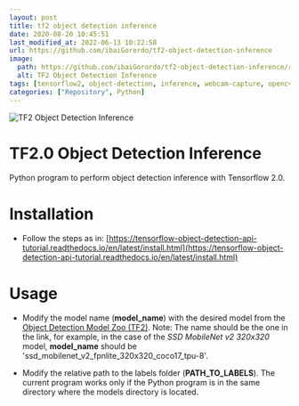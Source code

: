 ```yaml
---
layout: post
title: tf2 object detection inference
date: 2020-08-20 10:45:51 
last_modified_at: 2022-06-13 10:22:58 
url: https://github.com/ibaiGorordo/tf2-object-detection-inference
image:
  path: https://github.com/ibaiGorordo/tf2-object-detection-inference/raw/master/doc/img/Inference%20Output%20Example.gif
  alt: TF2 Object Detection Inference
tags: [tensorflow2, object-detection, inference, webcam-capture, opencv, deep-learning, tensorflow]
categories: ["Repository", Python]
---
```

![TF2 Object Detection Inference](https://github.com/ibaiGorordo/tf2-object-detection-inference/raw/master/doc/img/Inference%20Output%20Example.gif)

# TF2.0 Object Detection Inference
Python program to perform object detection inference with Tensorflow 2.0.

# Installation
* Follow the steps as in: [https://tensorflow-object-detection-api-tutorial.readthedocs.io/en/latest/install.html](https://tensorflow-object-detection-api-tutorial.readthedocs.io/en/latest/install.html)

# Usage
* Modify the model name (**model_name**) with the desired model from the [Object Detection Model Zoo (TF2)](https://github.com/tensorflow/models/blob/master/research/object_detection/g3doc/tf2_detection_zoo.md). Note: The name should be the one in the link, for example, in the case of the *SSD MobileNet v2 320x320* model, **model_name** should be 'ssd_mobilenet_v2_fpnlite_320x320_coco17_tpu-8'.

* Modify the relative path to the labels folder (**PATH_TO_LABELS**). The current program works only if the Python program is in the same directory where the models directory is located.
